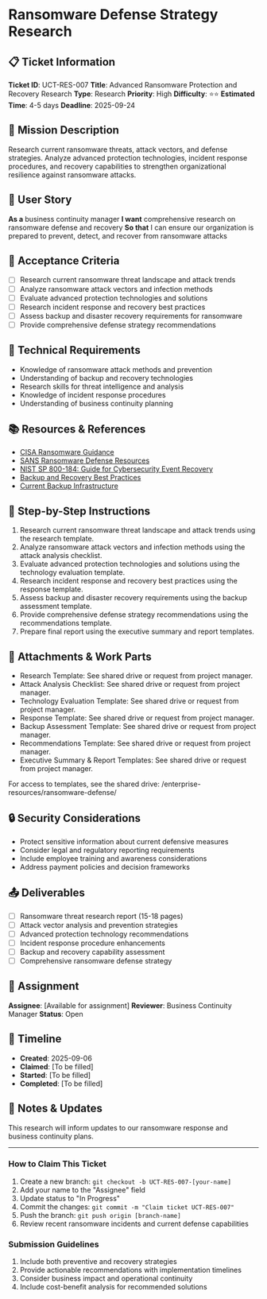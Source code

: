# Ransomware Defense Strategy Research

## 📋 Ticket Information

**Ticket ID**: UCT-RES-007
**Title**: Advanced Ransomware Protection and Recovery Research
**Type**: Research
**Priority**: High
**Difficulty**: ⭐⭐
**Estimated Time**: 4-5 days
**Deadline**: 2025-09-24

## 🎯 Mission Description

Research current ransomware threats, attack vectors, and defense strategies. Analyze advanced protection technologies, incident response procedures, and recovery capabilities to strengthen organizational resilience against ransomware attacks.

## 👤 User Story

**As a** business continuity manager
**I want** comprehensive research on ransomware defense and recovery
**So that** I can ensure our organization is prepared to prevent, detect, and recover from ransomware attacks

## 📝 Acceptance Criteria

- [ ] Research current ransomware threat landscape and attack trends
- [ ] Analyze ransomware attack vectors and infection methods
- [ ] Evaluate advanced protection technologies and solutions
- [ ] Research incident response and recovery best practices
- [ ] Assess backup and disaster recovery requirements for ransomware
- [ ] Provide comprehensive defense strategy recommendations

## 🔧 Technical Requirements

- Knowledge of ransomware attack methods and prevention
- Understanding of backup and recovery technologies
- Research skills for threat intelligence and analysis
- Knowledge of incident response procedures
- Understanding of business continuity planning

## 📚 Resources & References

- [CISA Ransomware Guidance](https://www.cisa.gov/news-events/ransomware)
- [SANS Ransomware Defense Resources](https://www.sans.org/cyber-security-courses/ransomware-defense/)
- [NIST SP 800-184: Guide for Cybersecurity Event Recovery](https://csrc.nist.gov/publications/detail/sp/800-184/final)
- [Backup and Recovery Best Practices](/enterprise-resources/backup-recovery-best-practices.pdf)
- [Current Backup Infrastructure](/enterprise-resources/current-backup-infrastructure.pdf)

## 📝 Step-by-Step Instructions

1. Research current ransomware threat landscape and attack trends using the research template.
2. Analyze ransomware attack vectors and infection methods using the attack analysis checklist.
3. Evaluate advanced protection technologies and solutions using the technology evaluation template.
4. Research incident response and recovery best practices using the response template.
5. Assess backup and disaster recovery requirements using the backup assessment template.
6. Provide comprehensive defense strategy recommendations using the recommendations template.
7. Prepare final report using the executive summary and report templates.

## 📎 Attachments & Work Parts

- Research Template: See shared drive or request from project manager.
- Attack Analysis Checklist: See shared drive or request from project manager.
- Technology Evaluation Template: See shared drive or request from project manager.
- Response Template: See shared drive or request from project manager.
- Backup Assessment Template: See shared drive or request from project manager.
- Recommendations Template: See shared drive or request from project manager.
- Executive Summary & Report Templates: See shared drive or request from project manager.

For access to templates, see the shared drive: /enterprise-resources/ransomware-defense/

## 🔒 Security Considerations

- Protect sensitive information about current defensive measures
- Consider legal and regulatory reporting requirements
- Include employee training and awareness considerations
- Address payment policies and decision frameworks

## 📤 Deliverables

- [ ] Ransomware threat research report (15-18 pages)
- [ ] Attack vector analysis and prevention strategies
- [ ] Advanced protection technology recommendations
- [ ] Incident response procedure enhancements
- [ ] Backup and recovery capability assessment
- [ ] Comprehensive ransomware defense strategy

## 👥 Assignment

**Assignee**: [Available for assignment]
**Reviewer**: Business Continuity Manager
**Status**: Open

## 📅 Timeline

- **Created**: 2025-09-06
- **Claimed**: [To be filled]
- **Started**: [To be filled]
- **Completed**: [To be filled]

## 💬 Notes & Updates

This research will inform updates to our ransomware response and business continuity plans.

---

### How to Claim This Ticket

1. Create a new branch: `git checkout -b UCT-RES-007-[your-name]`
2. Add your name to the "Assignee" field
3. Update status to "In Progress"
4. Commit the changes: `git commit -m "Claim ticket UCT-RES-007"`
5. Push the branch: `git push origin [branch-name]`
6. Review recent ransomware incidents and current defense capabilities

### Submission Guidelines

1. Include both preventive and recovery strategies
2. Provide actionable recommendations with implementation timelines
3. Consider business impact and operational continuity
4. Include cost-benefit analysis for recommended solutions
